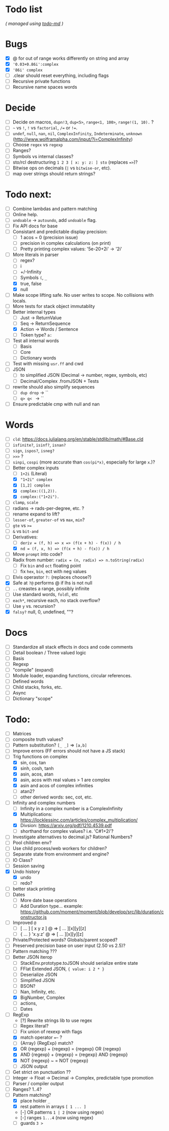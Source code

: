 # Todo list

_\( managed using [todo-md](https://github.com/Hypercubed/todo-md) \)_

# Bugs

- [x] @ for out of range works differently on string and array
- [x] `'0.03+0.86i':complex`
- [x] `'86i' complex`
- [ ] .clear should reset everything, including flags
- [ ] Recursive private functions
- [ ] Recursive name spaces words

# Decide
- [ ] Decide on macros, `dupn!3`, `dup<5>`, `range<1, 100>`, `range!(1, 10).` ?
- [ ] `~` vs `!`, `!` vs `factorial`, `/=` or `!=`.
- [ ] `undef`, `null`, `nan`, `nil`, `ComplexInfinity`, `Indeterminate`, `unknown` (http://www.wolframalpha.com/input/?i=ComplexInfinity)
- [ ] Choose `regex` vs `regexp`
- [ ] Ranges?
- [ ] Symbols vs internal classes?
- [ ] sto/rcl destructuring `1 2 3 [ x: y: z: ] sto` (replaces `=>`)?
- [ ] Bitwise ops on decimals (`|` vs `bitwise-or`, etc).
- [ ] map over strings should return strings?

# Todo next:

- [ ] Combine lambdas and pattern matching
- [ ] Online help.
- [ ] `undoable` -> `autoundo`, add `undoable` flag.
- [ ] Fix API docs for base
- [ ] Consistant and predictable display precision:
  - [ ] 1 acos = 0 (precision issue)
  - [ ] precision in complex calculations (on print)
  - [ ] Pretty printing complex values: '5e-20+2i' -> '2i'
- [ ] More literals in parser
  - [ ] regex?
  - [ ] i
  - [ ] +/-Infinity
  - [ ] Symbols `(`, `_`
  - [x] true, false
  - [x] null
- [ ] Make scope lifting safe.  No user writes to scope.  No collisions with locals.
- [ ] More tests for stack object immutablity
- [ ] Better internal types
  - [ ] Just -> ReturnValue
  - [ ] Seq -> ReturnSequence
  - [x] Action -> Words / Sentence
  - [ ] Token type? `a:`
- [ ] Test all internal words
  - [ ] Basis
  - [ ] Core
  - [ ] Dictionary words
- [ ] Test with missing `usr.ff` and cwd
- [ ] JSON
  - [ ] to simplified JSON (Decimal -> number, regex, symbols, etc)
  - [ ] Decimal/Complex .fromJSON + Tests
- [ ] rewrite should also simplify sequences
  - [ ] `dup drop` -> ``
  - [ ] `q> q< ` -> ``
- [ ] Ensure predictable cmp with null and nan

# Words

- [ ] `cld`: https://docs.julialang.org/en/stable/stdlib/math/#Base.cld
- [ ] `isfinite?`, `isinf?`, `isnan?`
- [ ] `sign`, `ispos?`, `isneg?`
- [ ] `>>>` ?
- [ ] `sinpi`, `cospi` (more accurate than `cos(pi*x)`, especially for large `x`.)?
- [ ] Better complex inputs
  - [ ] `1+2i` (Literal)
  - [x] `"1+2i" complex`
  - [x] `[1,2] complex`
  - [x] `complex:((1,2)).`
  - [x] `complex:("1+2i").`
- [ ] `clamp`, `scale`
- [ ] radians -> rads-per-degree, etc. ?
- [ ] rename expand to lift?
- [ ] `lesser-of`, `greater-of` vs `max`, `min`?
- [ ] `gte` vs `>=`
- [ ] `&` vs `bit-and`
- [ ] Derivatives:
  - [ ] `deriv = (f, h) => x => (f(x + h) - f(x)) / h`
  - [x] `nd = (f, x, h) => (f(x + h) - f(x)) / h`
- [ ] Move `prompt` into code?
- [ ] Radix from number: `radix = (n, radix) => n.toString(radix)`
  - [ ] Fix `bin` and `oct` floating point
  - [ ] fix `hex`, `bin`, ect with neg values
- [ ] Elvis operastor `?:` (replaces choose?)
- [x] Safe at `?@` performs @ if lhs is not null
- [ ] `..` creastes a range, possibly infinite
- [ ] Use standard words, `foldl`, etc
- [ ] `each*`, recursive each, no stack overflow?
- [ ] Use `y` vs. recursion?
- [x] `falsy?` null, 0, undefined, ""?

# Docs

- [ ] Standardize all stack effects in docs and code comments
- [ ] Detail boolean / Three valued logic
- [ ] Basis
- [ ] Regexp
- [ ] "compile" (expand)
- [ ] Module loader, expanding functions, circular references.
- [ ] Defined words
- [ ] Child stacks, forks, etc.
- [ ] Async
- [ ] Dictionary "scope"

# Todo:

- [ ] Matrices
- [ ] composite truth values?
- [ ] Pattern substitution? `[_ _]` => `[a,b]`
- [ ] Improve errors (FF errors should not have a JS stack)
- [ ] Trig functions on complex
  - [x] sin, cos, tan
  - [x] sinh, cosh, tanh
  - [x] asin, acos, atan
  - [x] asin, acos with real values > 1 are complex
  - [x] asin and acos of complex infinities
  - [ ] atan2?
  - [ ] other derived words: sec, cot, etc.
- [ ] Infinity and complex numbers
  - [ ] Infinity in a complex number is a ComplexInfinity
  - [x] Multiplications: https://locklessinc.com/articles/complex_multiplication/
  - [x] Divsion: https://arxiv.org/pdf/1210.4539.pdf
  - [ ] shorthand for complex values? i.e. 'C#1+2i'?
- [ ] Investigate alternatives to decimal.js? Rational Numbers?
- [ ] Pool children env?
- [ ] Use child process/web workers for children?
- [ ] Separate state from environment and engine?
- [ ] IO Class?
- [ ] Session saving
- [x] Undo history
  - [x] undo
  - [ ] redo?
- [ ] better stack printing
- [ ] Dates
  - [ ] More date base operations
  - [ ] Add Duration type... example: https://github.com/moment/moment/blob/develop/src/lib/duration/constructor.js
- [ ] Improved `@`
  - [ ] [ ... ] [ x y z ] @ => [ ... ][x][y][z]
  - [ ] { ... } 'x.y.z' @ => [ ... ][x][y][z]
- [ ] Private/Protected words?  Globals/parent scoped?
- [ ] Preserved precision base on user input (2.50 vs 2.5)?
- [ ] Pattern matching ???
- [ ] Better JSON iterop
  - [ ] StackEnv.prototype.toJSON should serialize entire state
  - [ ] FFlat Extended JSON, `{ value: i 2 * }`
  - [ ] Deserialize JSON
  - [ ] Simplified JSON
  - [ ] BSON?
  - [ ] Nan, Infinity, etc.
  - [x] BigNumber, Complex
  - [ ] actions, 
  - [ ] Dates
- [ ] RegExp
  - [?] Rewrite strings lib to use regex
  - [ ] Regex literal?
  - [ ] Fix union of rexexp with flags
  - [x] match operator `=~` ?
  - [ ] {Array} {RegExp} match?
  - [x] OR {regexp} + {regexp} = {regexp} OR {regexp}
  - [x] AND {regexp} + {regexp} = {regexp} AND {regexp}
  - [x] NOT {regexp} ~ = NOT {regexp}
  - [ ] JSON output
- [ ] Get strict on punctuation ??
- [ ] Integer -> Float -> Decimal -> Complex, predictable type promotion
- [ ] Parser / compiler output
- [ ] Ranges? 1..4?
- [ ] Pattern matching?
  - [x] place holder `_`
  - [x] rest pattern in arrays `[ 1 ... ]`
  - [-] OR patterns `1 | 2` (now using regex)
  - [-] ranges `1...4` (now using regex)
  - [ ] guards `3 >`
